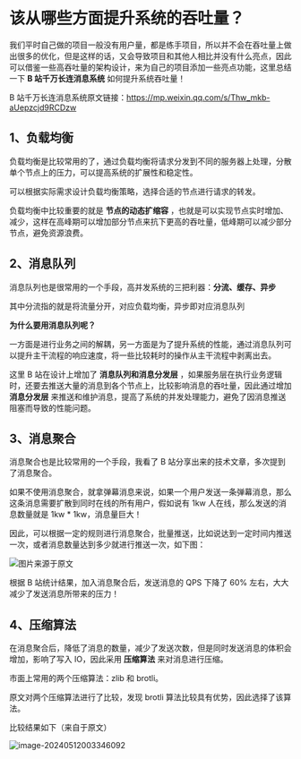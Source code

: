 # 该从哪些方面提升系统的吞吐量？

我们平时自己做的项目一般没有用户量，都是练手项目，所以并不会在吞吐量上做出很多的优化，但是这样的话，又会导致项目和其他人相比并没有什么亮点，因此可以借鉴一些高吞吐量的架构设计，来为自己的项目添加一些亮点功能，这里总结一下 **B 站千万长连消息系统** 如何提升系统吞吐量！

B 站千万长连消息系统原文链接：https://mp.weixin.qq.com/s/Thw_mkb-aUepzcjd9RCDzw

## 1、负载均衡

负载均衡是比较常用的了，通过负载均衡将请求分发到不同的服务器上处理，分散单个节点上的压力，可以提高系统的扩展性和稳定性。

可以根据实际需求设计负载均衡策略，选择合适的节点进行请求的转发。

负载均衡中比较重要的就是 **节点的动态扩缩容** ，也就是可以实现节点实时增加、减少，这样在高峰期可以增加部分节点来抗下更高的吞吐量，低峰期可以减少部分节点，避免资源浪费。

## 2、消息队列

消息队列也是很常用的一个手段，高并发系统的三把利器：**分流、缓存、异步**

其中分流指的就是将流量分开，对应负载均衡，异步即对应消息队列

**为什么要用消息队列呢？**

一方面是进行业务之间的解耦，另一方面是为了提升系统的性能，通过消息队列可以提升主干流程的响应速度，将一些比较耗时的操作从主干流程中剥离出去。

这里 B 站在设计上增加了 **消息队列和消息分发层** ，如果服务层在执行业务逻辑时，还要去推送大量的消息到各个节点上，比较影响消息的吞吐量，因此通过增加 **消息分发层** 来推送和维护消息，提高了系统的并发处理能力，避免了因消息推送阻塞而导致的性能问题。

## 3、消息聚合

消息聚合也是比较常用的一个手段，我看了 B 站分享出来的技术文章，多次提到了消息聚合。

如果不使用消息聚合，就拿弹幕消息来说，如果一个用户发送一条弹幕消息，那么这条消息需要扩散到同时在线的所有用户，假如说有 1kw 人在线，那么发送的消息数量就是 1kw * 1kw，消息量巨大！

因此，可以根据一定的规则进行消息聚合，批量推送，比如说达到一定时间内推送一次，或者消息数量达到多少就进行推送一次，如下图：

![图片来源于原文](https://11laile-note-img.oss-cn-beijing.aliyuncs.com/image-20240512003048425.png)

根据 B 站统计结果，加入消息聚合后，发送消息的 QPS 下降了 60% 左右，大大减少了发送消息所带来的压力！



## 4、压缩算法

在消息聚合后，降低了消息的数量，减少了发送次数，但是同时发送消息的体积会增加，影响了写入 IO，因此采用 **压缩算法** 来对消息进行压缩。

市面上常用的两个压缩算法：zlib 和 brotli。

原文对两个压缩算法进行了比较，发现 brotli 算法比较具有优势，因此选择了该算法。

比较结果如下（来自于原文）

![image-20240512003346092](https://11laile-note-img.oss-cn-beijing.aliyuncs.com/image-20240512003346092.png)